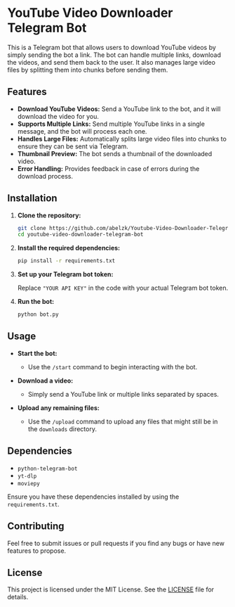 # YouTube Video Downloader Telegram Bot

This is a Telegram bot that allows users to download YouTube videos by simply sending the bot a link. The bot can handle multiple links, download the videos, and send them back to the user. It also manages large video files by splitting them into chunks before sending them.

## Features

- **Download YouTube Videos:** Send a YouTube link to the bot, and it will download the video for you.
- **Supports Multiple Links:** Send multiple YouTube links in a single message, and the bot will process each one.
- **Handles Large Files:** Automatically splits large video files into chunks to ensure they can be sent via Telegram.
- **Thumbnail Preview:** The bot sends a thumbnail of the downloaded video.
- **Error Handling:** Provides feedback in case of errors during the download process.

## Installation

1. **Clone the repository:**

    ```bash
    git clone https://github.com/abelzk/Youtube-Video-Downloader-Telegram-Bot.git
    cd youtube-video-downloader-telegram-bot
    ```

2. **Install the required dependencies:**

    ```bash
    pip install -r requirements.txt
    ```

3. **Set up your Telegram bot token:**

    Replace `"YOUR API KEY"` in the code with your actual Telegram bot token.

4. **Run the bot:**

    ```bash
    python bot.py
    ```

## Usage

- **Start the bot:**
  - Use the `/start` command to begin interacting with the bot.
  
- **Download a video:**
  - Simply send a YouTube link or multiple links separated by spaces.
  
- **Upload any remaining files:**
  - Use the `/upload` command to upload any files that might still be in the `downloads` directory.

## Dependencies

- `python-telegram-bot`
- `yt-dlp`
- `moviepy`

Ensure you have these dependencies installed by using the `requirements.txt`.

## Contributing

Feel free to submit issues or pull requests if you find any bugs or have new features to propose.

## License

This project is licensed under the MIT License. See the [LICENSE](LICENSE) file for details.
